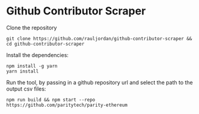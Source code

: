 # Github Contributor Scraper

Clone the repository

```
git clone https://github.com/rauljordan/github-contributor-scraper && cd github-contributor-scraper
```

Install the dependencies:

```
npm install -g yarn
yarn install
```

Run the tool, by passing in a github repository url and select the path to the output csv files:

```
npm run build && npm start --repo https://github.com/paritytech/parity-ethereum
```